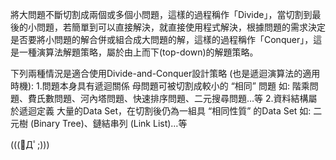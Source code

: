 將大問題不斷切割成兩個或多個小問題，這樣的過程稱作「Divide」，當切割到最後的小問題，若簡單到可以直接解決，就直接使用程式解決，根據問題的需求決定是否要將小問題的解合併或組合成大問題的解，這樣的過程稱作「Conquer」，這是一種演算法解題策略，屬於由上而下(top-down)的解題策略。

下列兩種情況是適合使用Divide-and-Conquer設計策略 (也是遞迴演算法的適用時機):
1.問題本身具有遞迴關係
母問題可被切割成較小的 “相同” 問題
如: 階乘問題、費氏數問題、河內塔問題、快速排序問題、二元搜尋問題…等
2.資料結構屬於遞迴定義
大量的Data Set，在切割後仍為一組具 “相同性質” 的Data Set
如: 二元樹 (Binary Tree)、鏈結串列 (Link List)…等

(((ﾟДﾟ;)))
